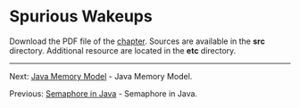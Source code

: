 # Spurious Wakeups

Download the PDF file of the [chapter](chapter_23.pdf). Sources are available in the <b>src</b> directory. 
Additional resource are located in the <b>etc</b> directory.

<hr>

Next: [Java Memory Model](chapter_24.md "Java Memory Model") - Java Memory Model.

Previous: [Semaphore in Java](chapter_22.md "Semaphore in Java") - Semaphore in Java.